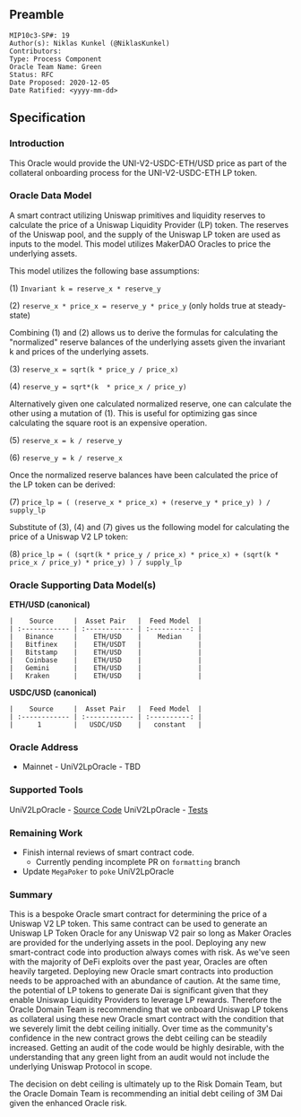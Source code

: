 ## Preamble
```
MIP10c3-SP#: 19
Author(s): Niklas Kunkel (@NiklasKunkel)
Contributors:
Type: Process Component
Oracle Team Name: Green
Status: RFC
Date Proposed: 2020-12-05
Date Ratified: <yyyy-mm-dd>
```

## Specification

### Introduction

This Oracle would provide the UNI-V2-USDC-ETH/USD price as part of the collateral onboarding process for the UNI-V2-USDC-ETH LP token.

### Oracle Data Model 

A smart contract utilizing Uniswap primitives and liquidity reserves to calculate the price of a Uniswap Liquidity Provider (LP) token. 
The reserves of the Uniswap pool, and the supply of the Uniswap LP token are used as inputs to the model. This model utilizes MakerDAO Oracles to price the underlying assets.

This model utilizes the following base assumptions:

(1) `Invariant k = reserve_x * reserve_y`

(2) `reserve_x * price_x = reserve_y * price_y` (only holds true at steady-state)

Combining (1) and (2) allows us to derive the formulas for calculating the "normalized" reserve balances of the underlying assets given the invariant k and prices of the underlying assets.

(3) `reserve_x = sqrt(k * price_y / price_x)`

(4) `reserve_y = sqrt*(k  * price_x / price_y)`

Alternatively given one calculated normalized reserve, one can calculate the other using a mutation of (1).
This is useful for optimizing gas since calculating the square root is an expensive operation.

(5) `reserve_x = k / reserve_y`

(6) `reserve_y = k / reserve_x`

Once the normalized reserve balances have been calculated the price of the LP token can be derived:

(7) `price_lp = ( (reserve_x * price_x) + (reserve_y * price_y) ) / supply_lp`

Substitute of (3), (4) and (7) gives us the following model for calculating the price of a Uniswap V2 LP token:

(8) `price_lp = ( (sqrt(k * price_y / price_x) * price_x) + (sqrt(k * price_x / price_y) * price_y) ) / supply_lp`


### Oracle Supporting Data Model(s)

 **ETH/USD (canonical)**

    |    Source     |  Asset Pair   |  Feed Model  |
    | :------------ | :------------ | :----------: | 
    |   Binance     |    ETH/USD    |    Median    |
    |   Bitfinex    |    ETH/USDT   |              |
    |   Bitstamp    |    ETH/USD    |              |
    |   Coinbase    |    ETH/USD    |              |
    |   Gemini      |    ETH/USD    |              |
    |   Kraken      |    ETH/USD    |              |

 **USDC/USD (canonical)**

    |    Source     |  Asset Pair   |  Feed Model  |
    | :------------ | :------------ | :----------: | 
    |      1        |   USDC/USD    |   constant   |


### Oracle Address
- Mainnet - UniV2LpOracle - TBD
    
### Supported Tools
UniV2LpOracle - [Source Code](https://github.com/makerdao/univ2-lp-oracle/blob/master/src/Univ2LpOracle.sol)
UniV2LpOracle - [Tests](https://github.com/makerdao/univ2-lp-oracle/blob/master/src/Univ2LpOracle.t.sol)

### Remaining Work

- Finish internal reviews of smart contract code.
    - Currently pending incomplete PR on `formatting` branch
- Update `MegaPoker` to `poke` UniV2LpOracle

### Summary

This is a bespoke Oracle smart contract for determining the price of a Uniswap V2 LP token. This same contract can be used to generate an Uniswap LP Token Oracle for any Uniswap V2 pair so long as Maker Oracles are provided for the underlying assets in the pool. Deploying any new smart-contract code into production always comes with risk. As we've seen with the majority of DeFi exploits over the past year, Oracles are often heavily targeted. Deploying new Oracle smart contracts into production needs to be approached with an abundance of caution. At the same time, the potential of LP tokens to generate Dai is significant given that they enable Uniswap Liquidity Providers to leverage LP rewards. Therefore the Oracle Domain Team is recommending that we onboard Uniswap LP tokens as collateral using these new Oracle smart contract with the condition that we severely limit the debt ceiling initially. Over time as the community's confidence in the new contract grows the debt ceiling can be steadily increased. Getting an audit of the code would be highly desirable, with the understanding that any green light from an audit would not include the underlying Uniswap Protocol in scope.

The decision on debt ceiling is ultimately up to the Risk Domain Team, but the Oracle Domain Team is recommending an initial debt ceiling of 3M Dai given the enhanced Oracle risk.